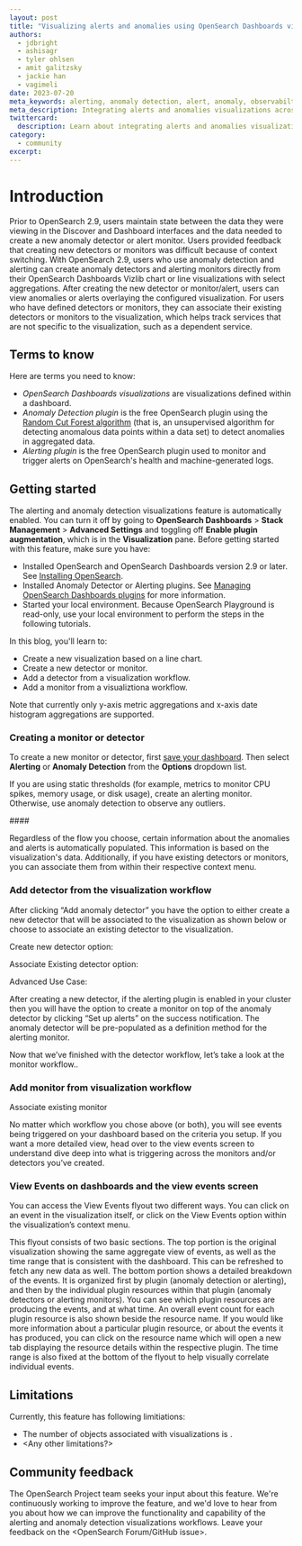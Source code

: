 ```yaml
---
layout: post
title: "Visualizing alerts and anomalies using OpenSearch Dashboards visualization tools and applications"
authors: 
  - jdbright
  - ashisagr
  - tyler ohlsen
  - amit galitzsky
  - jackie han
  - vagimeli
date: 2023-07-20
meta_keywords: alerting, anomaly detection, alert, anomaly, observabilty, dashboard, dashboards, visualizations, visualize
meta_description: Integrating alerts and anomalies visualizations across OpenSearch Dashboards applications.
twittercard:
  description: Learn about integrating alerts and anomalies visualizations across OpenSearch Dashboards applications.
category:
  - community
excerpt: 
---
```


# Introduction

Prior to OpenSearch 2.9, users maintain state between the data they were viewing in the Discover and Dashboard interfaces and the data needed to create a new anomaly detector or alert monitor. Users provided feedback that creating new detectors or monitors was difficult because of context switching. With OpenSearch 2.9, users who use anomaly detection and alerting can create anomaly detectors and alerting monitors directly from their OpenSearch Dashboards Vizlib chart or line visualizations with select aggregations. After creating the new detector or monitor/alert, users can view anomalies or alerts overlaying the configured visualization. For users who have defined detectors or monitors, they can associate their existing detectors or monitors to the visualization, which helps track services that are not specific to the visualization, such as a dependent service.

## Terms to know

Here are terms you need to know:

- _OpenSearch Dashboards visualizations_ are visualizations defined within a dashboard.
- _Anomaly Detection plugin_ is the free OpenSearch plugin using the [Random Cut Forest algorithm](https://github.com/aws/random-cut-forest-by-aws) (that is, an unsupervised algorithm for detecting anomalous data points within a data set) to detect anomalies in aggregated data.
- _Alerting plugin_ is the free OpenSearch plugin used to monitor and trigger alerts on OpenSearch's health and machine-generated logs.

## Getting started

The alerting and anomaly detection visualizations feature is automatically enabled. You can turn it off by going to **OpenSearch Dashboards** > **Stack Management** > **Advanced Settings** and toggling off **Enable plugin augmentation**, which is in the **Visualization** pane. Before getting started with this feature, make sure you have:

* Installed OpenSearch and OpenSearch Dashboards version 2.9 or later. See [Installing OpenSearch]({{site.url}}{{site.baseurl}}/install-and-configure/install-opensearch/index/).
* Installed Anomaly Detector or Alerting plugins. See [Managing OpenSearch Dashboards plugins]({{site.url}}{{site.baseurl}}/install-and-configure/install-dashboards/plugins/) for more information.
* Started your local environment. Because OpenSearch Playground is read-only, use your local environment to perform the steps in the following tutorials.

In this blog, you'll learn to:

- Create a new visualization based on a line chart.
- Create a new detector or monitor.
- Add a detector from a visualization workflow.
- Add a monitor from a visualiztiona workflow.

Note that currently only y-axis metric aggregations and x-axis date histogram aggregations are supported. 

### Creating a monitor or detector

To create a new monitor or detector, first [save your dashboard]({{site.url}}{{site.baseurl}}/dashboards/dashboard/index/#saving-dashboards). Then select **Alerting** or **Anomaly Detection** from the **Options** dropdown list. 

If you are using static thresholds (for example, metrics to monitor CPU spikes, memory usage, or disk usage), create an alerting monitor. Otherwise, use anomaly detection to observe any outliers.

<insert-image-1>
#### </insert-caption>

Regardless of the flow you choose, certain information about the anomalies and alerts is automatically populated. This information is based on the visualization's data. Additionally, if you have existing detectors or monitors, you can associate them from within their respective context menu. 

### Add detector from the visualization workflow

<insert-image-2>
<insert-image-3>

After clicking “Add anomaly detector” you have the option to either create a new detector that will be associated to the visualization as shown below or choose to associate an existing detector to the visualization. 

Create new detector option:

<insert-image-4>

Associate Existing detector option:

<insert-image-5>

Advanced Use Case:

After creating a new detector, if the alerting plugin is enabled in your cluster then you will have the option to create a monitor on top of the anomaly detector by clicking “Set up alerts” on the success notification. The anomaly detector will be pre-populated as a definition method for the alerting monitor. 

Now that we’ve finished with the detector workflow, let’s take a look at the monitor workflow..

### Add monitor from visualization workflow

<insert-image-6>
<insert-image-7>

Associate existing monitor

<insert-image-8>

No matter which workflow you chose above (or both), you will see events being triggered on your dashboard based on the criteria you setup. If you want a more detailed view, head over to the view events screen to understand dive deep into what is triggering across the monitors and/or detectors you’ve created.

<insert-image-9>

### View Events on dashboards and the view events screen

You can access the View Events flyout two different ways. You can click on an event in the visualization itself, or click on the View Events option within the visualization’s context menu.

This flyout consists of two basic sections. The top portion is the original visualization showing the same aggregate view of events, as well as the time range that is consistent with the dashboard. This can be refreshed to fetch any new data as well. The bottom portion shows a detailed breakdown of the events. It is organized first by plugin (anomaly detection or alerting), and then by the individual plugin resources within that plugin (anomaly detectors or alerting monitors). You can see which plugin resources are producing the events, and at what time. An overall event count for each plugin resource is also shown beside the resource name. If you would like more information about a particular plugin resource, or about the events it has produced, you can click on the resource name which will open a new tab displaying the resource details within the respective plugin. The time range is also fixed at the bottom of the flyout to help visually correlate individual events.

<insert-image-10>

## Limitations

Currently, this feature has following limitiations:

- The number of objects associated with visualizations is <insert>.
- <Any other limitations?> 

## Community  feedback

The OpenSearch Project team seeks your input about this feature. We're continuously working to improve the feature, and we'd love to hear from you about how we can improve the functionality and capability of the alerting and anomaly detection visualizations workflows. Leave your feedback on the <OpenSearch Forum/GitHub issue>.
